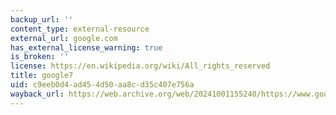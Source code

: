 ```yaml
---
backup_url: ''
content_type: external-resource
external_url: google.com
has_external_license_warning: true
is_broken: ''
license: https://en.wikipedia.org/wiki/All_rights_reserved
title: google7
uid: c9eeb0d4-ad45-4d50-aa8c-d35c407e756a
wayback_url: https://web.archive.org/web/20241001155240/https://www.google.com/
---
```

